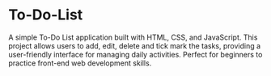 # To-Do-List
A simple To-Do List application built with HTML, CSS, and JavaScript. This project allows users to add, edit, delete and tick mark the tasks, providing a user-friendly interface for managing daily activities. Perfect for beginners to practice front-end web development skills. 
